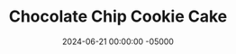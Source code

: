 ---
layout: post
title:  "Chocolate Chip Cookie Cake"
date:   2024-06-21 00:00:00 -05000
categories: 
- Recipes
- Healthier Dessert
permalink: /recipes/chocolate-chip-cookie-cake
image: /assets/Food/Healthier Dessert/Cookie Cake/cookie-cake-cover.jpg
ing: cookiecake-ing
facts: cookiecake-facts
section1: Chocolate Chips
start2: Sugar free syrup, or maple syrup
section2: Cookie Cake
start3: 
section3: 
start4: 
section4: 
start5: 
section5: 
Prep: 20
Rest: 15
Cook: 20
Source1: https://detoxinista.com/coconut-flour-chocolate-chip-cookies-grain-free/comment-page-39/#recipe
Source2: 
whisk: https://s.samsungfood.com/6wAxb
tags: 
- sugar free
- gluten free
- syrup
- sugar free syrup
- eggs
- cocoa powder
- vanilla extract
- cookie
- cake
- coconut oil
- extra virgin coconut oil
- melted coconut oil
- coconut flour
- keto
- low carb
Description: Here is a giant chocolate chip cookie. Because that's what cookie cake is. I've made it sugar and gluten free, utilizing sugar free syrup and coconut flour. Maple syrup or honey would also work as sweeteners, but I wouldn't recommend replacing the coconut flour. This dessert is like eating a large chocolate chip cookie with a fork. It would probably be considered keto too if you're into that, and would go great with a scoop of <a href="neopolitan-banana-ice-cream">Neopolitan Banana Ice Cream</a>
Instructions: 
- Preheat your oven to 350F, and liberally spray an 8" circular cake pan with oil. You don't want it to stick!<br><br>

- Starting with the chocolate chips - in a small bowl, melt the coconut oil, and combine with the cocoa powder and sweetener<br><br>

- Transfer to a parchment lined container, and freeze for at least 15 minutes to harden<br><br>

- Moving on to the cake - in a medium bowl, whisk together the liquid sweetener, melted coconut oil, eggs, vanilla, baking soda, and salt (all ingredients except the coconut oil and chocolate)<br><br>

- Add in the coconut flour, and use a silicone spatula to mix together. The cookie dough should seem way too liquidly at first, but the coconut flour will absorb a lot of moisture, leaving you with a mildly sticky cookie dough<br><br>

- Transfer the cookie dough to the pan, and press to an even thickness to all sides<br><br>

- Roughly chop your chocolate into small pieces, and press on top of the cake<br><br>

- Bake at 350F for about 15 minutes, or until lightly golden on the edges, and a toothpick comes out clean. Allow the cake to totally cool before slicing and serving<br><br>
- <center><img src="/assets/Food/Healthier Dessert/Cookie Cake/cookie-cake-end.jpg" alt="" class="instruction-image"></center><br>
---